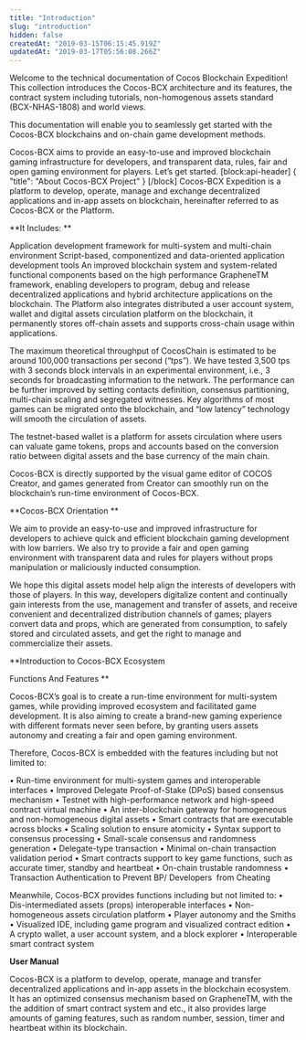 ```yaml
---
title: "Introduction"
slug: "introduction"
hidden: false
createdAt: "2019-03-15T06:15:45.919Z"
updatedAt: "2019-03-17T05:56:08.266Z"
---
```

Welcome to the technical documentation of Cocos Blockchain Expedition! This collection introduces the Cocos-BCX architecture and its features, the contract system including tutorials, non-homogenous assets standard (BCX-NHAS-1808) and world views. 

This documentation will enable you to seamlessly get started with the Cocos-BCX blockchains and on-chain game development methods.  

Cocos-BCX aims to provide an easy-to-use and improved blockchain gaming infrastructure for developers, and transparent data, rules, fair and open gaming environment for players. Let’s get started. 
[block:api-header]
{
  "title": "About Cocos-BCX Project"
}
[/block]
Cocos-BCX Expedition is a platform to develop, operate, manage and exchange decentralized applications and in-app assets on blockchain, hereinafter referred to as Cocos-BCX or the Platform.

**It Includes: ** 

Application development framework for multi-system and multi-chain environment
Script-based, componentized and data-oriented application development tools 
An improved blockchain system and system-related functional components based on the high performance GrapheneTM framework, enabling developers to program, debug and release decentralized applications and hybrid architecture applications on the blockchain. 
The Platform also integrates distributed a user account system, wallet and digital assets circulation platform on the blockchain, it permanently stores off-chain assets and supports cross-chain usage within applications. 

The maximum theoretical throughput of CocosChain is estimated to be around 100,000 transactions per second (“tps”). We have tested 3,500 tps with 3 seconds block intervals in an experimental environment, i.e., 3 seconds for broadcasting information to the network. The performance can be further improved by setting contacts definition, consensus partitioning, multi-chain scaling and segregated witnesses. Key algorithms of most games can be migrated onto the blockchain, and “low latency” technology will smooth the circulation of assets. 

The testnet-based wallet is a platform for assets circulation where users can valuate game tokens, props and accounts based on the conversion ratio between digital assets and the base currency of the main chain.

Cocos-BCX is directly supported by the visual game editor of COCOS Creator, and games generated from Creator can smoothly run on the blockchain’s run-time environment of Cocos-BCX.

**Cocos-BCX Orientation **

We aim to provide an easy-to-use and improved infrastructure for developers to achieve quick and efficient blockchain gaming development with low barriers. We also try to provide a fair and open gaming environment with transparent data and rules for players without props manipulation or maliciously inducted consumption.

We hope this digital assets model help align the interests of developers with those of players. In this way, developers digitalize content and continually gain interests from the use, management and transfer of assets, and receive convenient and decentralized distribution channels of games; players convert data and props, which are generated from consumption, to safely stored and circulated assets, and get the right to manage and commercialize their assets. 

**Introduction to Cocos-BCX Ecosystem

Functions And Features **

Cocos-BCX’s goal is to create a run-time environment for multi-system games, while providing improved ecosystem and facilitated game development. It is also aiming to create a brand-new gaming experience with different formats never seen before, by granting users assets autonomy and creating a fair and open gaming environment. 

Therefore, Cocos-BCX is embedded with the features including but not limited to:

• Run-time environment for multi-system games and interoperable interfaces
•  Improved Delegate Proof-of-Stake (DPoS) based consensus mechanism
• Testnet with high-performance network and high-speed contract virtual machine
• An inter-blockchain gateway for homogeneous and non-homogeneous digital assets
• Smart contracts that are executable across blocks
• Scaling solution to ensure atomicity
• Syntax support to consensus processing
• Small-scale consensus and randomness generation 
• Delegate-type transaction 
• Minimal on-chain transaction validation period
• Smart contracts support to key game functions, such as accurate timer, standby and heartbeat 
• On-chain trustable randomness 
• Transaction Authentication to Prevent BP/ Developers  from Cheating 

Meanwhile, Cocos-BCX provides functions including but not limited to:
• Dis-intermediated assets (props) interoperable interfaces 
• Non-homogeneous assets circulation platform
• Player autonomy and the Smiths
• Visualized IDE, including game program and visualized contract edition
• A crypto wallet, a user account system, and a block explorer
• Interoperable smart contract system 

**User Manual**

Cocos-BCX is a platform to develop, operate, manage and transfer decentralized applications and in-app assets in the blockchain ecosystem. It has an optimized consensus mechanism based on GrapheneTM, with the the addition of smart contract system and etc., it also provides large amounts of gaming features, such as random number, session, timer and heartbeat within its blockchain.